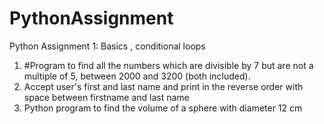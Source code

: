 # PythonAssignment
Python Assignment 1: Basics , conditional loops
1. #Program to find all the numbers which are divisible by 7 but are not a multiple of 5, between 2000 and 3200 (both included).
2. Accept user's first and last name and print in the reverse order with space between firstname and last name
3. Python program to find the volume of a sphere with diameter 12 cm
